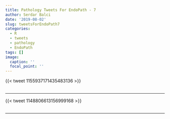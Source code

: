 ```yaml
---
title: Pathology Tweets For EndoPath - 7
author: Serdar Balci
date: '2019-08-02'
slug: tweetsForEndoPath7
categories:
  - R
  - tweets
  - pathology
  - EndoPath
tags: []
image:
  caption: ''
  focal_point: ''
---
```



{{< tweet 1155937171435483136 >}}
<br>
<br>
<hr>
{{< tweet 1148806613156999168 >}}
<br>
<br>
<hr>
